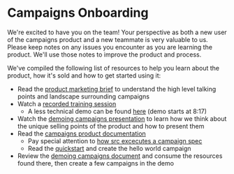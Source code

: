 # Campaigns Onboarding

We're excited to have you on the team! Your perspective as both a new user of the campaigns product and a new teammate is very valuable to us. Please keep notes on any issues you encounter as you are learning the product. We'll use those notes to improve the product and process.

We've compiled the following list of resources to help you learn about the product, how it's sold and how to get started using it:

- Read the [product marketing brief](https://docs.google.com/document/d/1yQpCKF50gx8_T-KDnU4s9TjW6fZpMUfWLF2h4xSM8jk) to understand the high level talking points and landscape surrounding campaigns
- Watch a [recorded training session](https://chorus.ai/meeting/3C6D73BB499F41E9815AB540CFA54CBD?tab=summary)
  - A less technical demo can be found [here](https://chorus.ai/meeting/D15E98AF1C434E41B47B7CA1B43BB30B?tab=summary) (demo starts at 8:17)
- Watch the [demoing campaigns presentation](https://drive.google.com/drive/u/0/folders/18Sa_NpsVRvVV8MIvuXyoDEinpEf8fbGn) to learn how we think about the unique selling points of the product and how to present them
- Read the [campaigns product documentation](https://docs.sourcegraph.com/campaigns)
  - Pay special attention to [how src excecutes a campaign spec](https://docs.sourcegraph.com/campaigns/explanations/how_src_executes_a_campaign_spec)
  - Read the [quickstart](https://docs.sourcegraph.com/campaigns/quickstart) and create the hello world campaign
- Review the [demoing campaigns document](https://docs.google.com/document/d/1xQxhdGaudydOn5nBGIG91F6Z4VR4NwBfuKFvgbmCjJo/edit) and consume the resources found there, then create a few campaigns in the demo
